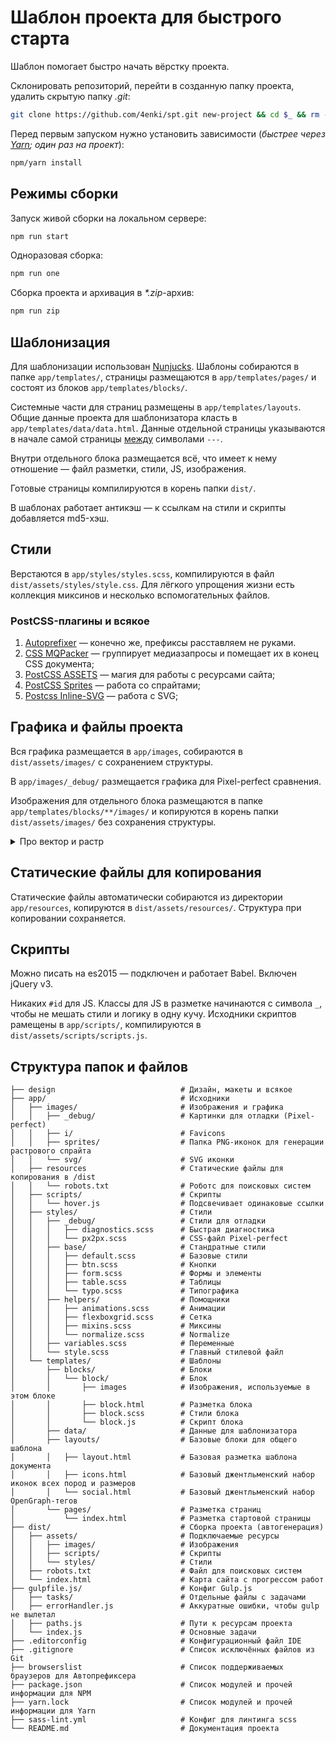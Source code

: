 # Шаблон проекта для быстрого старта
Шаблон помогает быстро начать вёрстку проекта.

Склонировать репозиторий, перейти в созданную папку проекта, удалить скрытую папку _.git_:

``` bash
git clone https://github.com/4enki/spt.git new-project && cd $_ && rm -rf ./.git
```

Перед первым запуском нужно установить зависимости (_быстрее через [Yarn](https://yarnpkg.com); один раз на проект_):

``` bash
npm/yarn install
```

## Режимы сборки
Запуск живой сборки на локальном сервере:

``` bash
npm run start
```

Одноразовая сборка:

``` bash
npm run one
```

Сборка проекта и архивация в _*.zip_-архив:

``` bash
npm run zip
```

## Шаблонизация
Для шаблонизации использован [Nunjucks](https://www.npmjs.com/package/gulp-nunjucks-render). Шаблоны собираются в папке `app/templates/`, страницы размещаются в `app/templates/pages/` и состоят из блоков `app/templates/blocks/`.

Системные части для страниц размещены в `app/templates/layouts`. Общие данные проекта для шаблонизатора класть в `app/templates/data/data.html`.
Данные отдельной страницы указываются в начале самой страницы [между](https://github.com/4enki/spt/blob/master/app/templates/pages/index.html#L1-L6) символами `---`.

Внутри отдельного блока размещается всё, что имеет к нему отношение — файл разметки, стили, JS, изображения.

Готовые страницы компилируются в корень папки `dist/`.

В шаблонах работает антикэш — к ссылкам на стили и скрипты добавляется md5-хэш.

## Стили
Верстаются в `app/styles/styles.scss`, компилируются в файл `dist/assets/styles/style.css`. Для лёгкого упрощения жизни есть коллекция миксинов и несколько вспомогательных файлов.

### PostCSS-плагины и всякое
1. [Autoprefixer](https://github.com/postcss/autoprefixer) — конечно же, префиксы расставляем не руками.
1. [CSS MQPacker](https://www.npmjs.com/package/css-mqpacker) — группирует медиазапросы и помещает их в конец CSS документа;
1. [PostCSS ASSETS](https://github.com/assetsjs/postcss-assets) — магия для работы с ресурсами сайта;
1. [PostCSS Sprites](https://github.com/2createStudio/postcss-sprites) — работа со спрайтами;
1. [Postcss Inline-SVG](https://github.com/TrySound/postcss-inline-svg) — работа с SVG;

## Графика и файлы проекта
Вся графика размещается в `app/images`, собираются в `dist/assets/images/` с сохранением структуры. 

В `app/images/_debug/` размещается графика для Pixel-perfect сравнения.

Изображения для отдельного блока размещаются в папке `app/templates/blocks/**/images/` и копируются в корень папки `dist/assets/images/` без сохранения структуры.


<details>
  <summary>Про вектор и растр</summary>

  ### Вектор
  SVG-иконки собираются в папке `app/images/svg/`, в CSS так:
  
  ``` css
  background-image: svg-load('name.svg', fill: #000');
  ```
  
  ### Растр
  PNG-иконки для спрайтов собираются в папке `app/images/sprites/`, в CSS так:
  
  ``` css
  background: url('images/sprites/name.png') no-repeat 0 0;
  ```
  
  Общий спрайт автоматически собирается в `dist/assets/images/sprites/`.
</details>

## Статические файлы для копирования
Статические файлы автоматически собираются из директории `app/resources`, копируются в `dist/assets/resources/`. Структура при копировании сохраняется.

## Скрипты
Можно писать на es2015 — подключен и работает Babel. Включен jQuery v3.

Никаких `#id` для JS. Классы для JS в разметке начинаются с символа `_`, чтобы не мешать стили и логику в одну кучу. Исходники скриптов рамещены в `app/scripts/`, компилируются в `dist/assets/scripts/scripts.js`.

## Структура папок и файлов
```
├── design                            # Дизайн, макеты и всякое
├── app/                              # Исходники
│   ├── images/                       # Изображения и графика
│   │   ├── _debug/                   # Картинки для отладки (Pixel-perfect)
│   │   ├── i/                        # Favicons
│   │   ├── sprites/                  # Папка PNG-иконок для генерации растрового спрайта
│   │   └── svg/                      # SVG иконки
│   ├── resources                     # Статические файлы для копирования в /dist
│   │   └── robots.txt                # Роботс для поисковых систем
│   ├── scripts/                      # Скрипты
│   │   └── hover.js                  # Подсвечивает одинаковые ссылки
│   ├── styles/                       # Стили
│   │   ├── _debug/                   # Стили для отладки
│   │   │   ├── diagnostics.scss      # Быстрая диагностика
│   │   │   └── px2px.scss            # CSS-файл Pixel-perfect
│   │   ├── base/                     # Стандратные стили
│   │   │   ├── default.scss          # Базовые стили
│   │   │   ├── btn.scss              # Кнопки
│   │   │   ├── form.scss             # Формы и элементы
│   │   │   ├── table.scss            # Таблицы
│   │   │   └── typo.scss             # Типографика
│   │   ├── helpers/                  # Помощники
│   │   │   ├── animations.scss       # Анимации
│   │   │   ├── flexboxgrid.scss      # Сетка
│   │   │   ├── mixins.scss           # Миксины
│   │   │   └── normalize.scss        # Normalize
│   │   ├── variables.scss            # Переменные
│   │   └── style.scss                # Главный стилевой файл
│   └── templates/                    # Шаблоны
│       ├── blocks/                   # Блоки
│       │   └── block/                # Блок
│       │       ├── images            # Изображения, используемые в этом блоке
│       │       ├── block.html        # Разметка блока
│       │       ├── block.sсss        # Стили блока
│       │       └── block.js          # Скрипт блока
│       ├── data/                     # Данные для шаблонизатора
│       ├── layouts/                  # Базовые блоки для общего шаблона
│       │   ├── layout.html           # Базовая разметка шаблона документа
│       │   ├── icons.html            # Базовый джентльменский набор иконок всех пород и размеров
│       │   └── social.html           # Базовый джентльменский набор OpenGraph-тегов
│       └── pages/                    # Разметка страниц
│           └── index.html            # Разметка стартовой страницы
├── dist/                             # Сборка проекта (автогенерация)
│   ├── assets/                       # Подключаемые ресурсы
│   │   ├── images/                   # Изображения
│   │   ├── scripts/                  # Скрипты
│   │   └── styles/                   # Стили
│   ├── robots.txt                    # Файл для поисковых систем
│   └── index.html                    # Карта сайта с прогрессом работ
├── gulpfile.js/                      # Конфиг Gulp.js
│   ├── tasks/                        # Отдельные файлы с задачами
│   ├── errorHandler.js               # Аккуратные ошибки, чтобы gulp не вылетал
│   ├── paths.js                      # Пути к ресурсам проекта
│   └── index.js                      # Основные задачи
├── .editorconfig                     # Конфигурационный файл IDE
├── .gitignore                        # Список исключённых файлов из Git
├── browserslist                      # Список поддерживаемых браузеров для Автопрефиксера
├── package.json                      # Список модулей и прочей информации для NPM
├── yarn.lock                         # Список модулей и прочей информации для Yarn
├── sass-lint.yml                     # Конфиг для линтинга scss
└── README.md                         # Документация проекта
```

